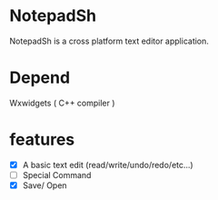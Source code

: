 # NotepadSh
NotepadSh is a cross platform text editor application.
# Depend
Wxwidgets
( C++ compiler )
# features
- [x] A basic text edit (read/write/undo/redo/etc...)
- [ ] Special Command
- [x] Save/ Open
